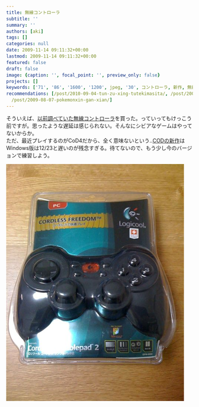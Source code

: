 ```yaml
---
title: 無線コントローラ
subtitle: ''
summary: ''
authors: [aki]
tags: []
categories: null
date: 2009-11-14 09:11:32+00:00
lastmod: 2009-11-14 09:11:32+00:00
featured: false
draft: false
image: {caption: '', focal_point: '', preview_only: false}
projects: []
keywords: ['71', '86', '1600', '1200', jpeg, '30', コントローラ, 新作, 無線, プレイ]
recommendations: [/post/2010-09-04-tun-zu-xing-tutekimasita/, /post/2009-06-20-cheng-jiu-yuan-nozi-yang-hua/,
  /post/2009-08-07-pokemonxin-gan-xian/]
---
```

そういえば、[以前調べていた無線コントローラ](http://chezou.wordpress.com/2009/09/23/pc%e3%81%a7%e3%83%af%e3%82%a4%e3%83%a4%e3%83%ac%e3%82%b9%e3%82%b3%e3%83%b3%e3%83%88%e3%83%ad%e3%83%bc%e3%83%a9%e3%82%92%e4%bd%bf%e3%81%86%e3%81%ab%e3%81%af/)を買った。っていってもけっこう前ですが。思ったような遅延は感じられない。そんなにシビアなゲームはやってないからか。  
ただ、最近プレイするのがCoD4だから、全く意味ないという‥[CODの新作](http://www.modernwarfare2.jp/)はWindows版は12/23と遅いのが残念すぎる。待てないので、もう少し今のバージョンで練習しよう。

[![](p_1600_1200_fddd2f30-f71b-4f86-bbae-7095a4841fbd.jpeg)](p_1600_1200_fddd2f30-f71b-4f86-bbae-7095a4841fbd.jpeg)


